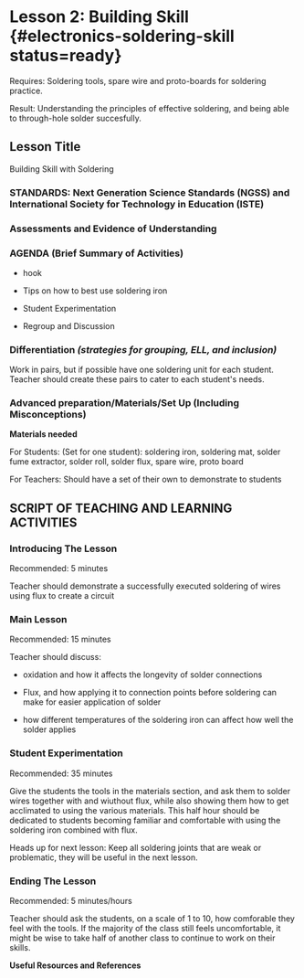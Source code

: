 # Lesson 2: Building Skill {#electronics-soldering-skill status=ready}

<div class='requirements' markdown='1'>

Requires: Soldering tools, spare wire and proto-boards for soldering practice.

Result: Understanding the principles of effective soldering, and being able to through-hole solder succesfully.

</div>

## Lesson Title
Building Skill with Soldering

### STANDARDS: Next Generation Science Standards (NGSS) and International Society for Technology in Education (ISTE)



### Assessments and Evidence of Understanding


### AGENDA (Brief Summary of Activities)

- hook

- Tips on how to best use soldering iron

- Student Experimentation

- Regroup and Discussion


### Differentiation _(strategies for grouping, ELL, and inclusion)_
Work in pairs, but if possible have one soldering unit for each student. Teacher should create these pairs to cater to each student's needs.

### Advanced preparation/Materials/Set Up (Including Misconceptions)

**Materials needed**

For Students: (Set for one student): soldering iron, soldering mat, solder fume extractor, solder roll, solder flux, spare wire, proto board

For Teachers: Should have a set of their own to demonstrate to students


## SCRIPT OF TEACHING AND LEARNING ACTIVITIES


### Introducing The Lesson

Recommended: 5 minutes

Teacher should demonstrate a successfully executed soldering of wires using flux to create a circuit

### Main Lesson

Recommended: 15 minutes

Teacher should discuss:

- oxidation and how it affects the longevity of solder connections

- Flux, and how applying it to connection points before soldering can make for easier application of solder

- how different temperatures of the soldering iron can affect how well the solder applies

### Student Experimentation

Recommended: 35 minutes

Give the students the tools in the materials section, and ask them to solder wires together with and wiuthout flux, while also showing them how to get acclimated to using the various materials. This half hour should be dedicated to students becoming familiar and comfortable with using the soldering iron combined with flux.

Heads up for next lesson: Keep all soldering joints that are weak or problematic, they will be useful in the next lesson.
### Ending The Lesson

Recommended: 5 minutes/hours

Teacher should ask the students, on a scale of 1 to 10, how comforable they feel with the tools. If the majority of the class still feels uncomfortable, it might be wise to take half of another class to continue to work on their skills.

**Useful Resources and References**
